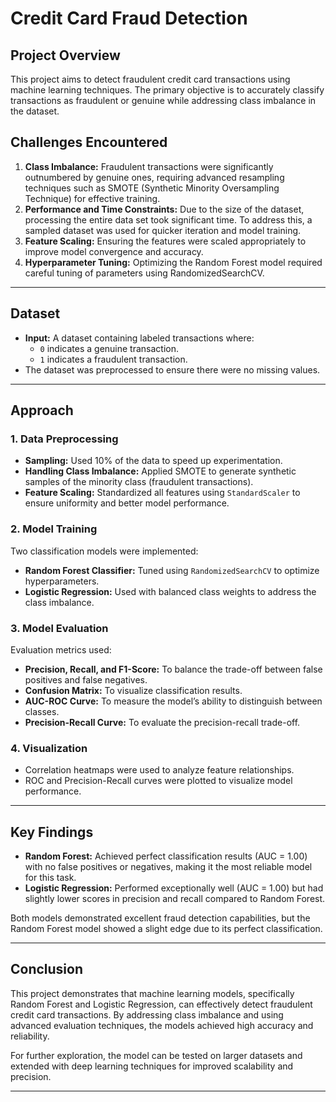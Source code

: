 # **Credit Card Fraud Detection**

## **Project Overview**
This project aims to detect fraudulent credit card transactions using machine learning techniques. The primary objective is to accurately classify transactions as fraudulent or genuine while addressing class imbalance in the dataset.

## **Challenges Encountered**
1. **Class Imbalance:** Fraudulent transactions were significantly outnumbered by genuine ones, requiring advanced resampling techniques such as SMOTE (Synthetic Minority Oversampling Technique) for effective training.
2. **Performance and Time Constraints:** Due to the size of the dataset, processing the entire data set took significant time. To address this, a sampled dataset was used for quicker iteration and model training.
3. **Feature Scaling:** Ensuring the features were scaled appropriately to improve model convergence and accuracy.
4. **Hyperparameter Tuning:** Optimizing the Random Forest model required careful tuning of parameters using RandomizedSearchCV.

---

## **Dataset**
- **Input:** A dataset containing labeled transactions where:
  - `0` indicates a genuine transaction.
  - `1` indicates a fraudulent transaction.
- The dataset was preprocessed to ensure there were no missing values.

---

## **Approach**
### **1. Data Preprocessing**
- **Sampling:** Used 10% of the data to speed up experimentation.
- **Handling Class Imbalance:** Applied SMOTE to generate synthetic samples of the minority class (fraudulent transactions).
- **Feature Scaling:** Standardized all features using `StandardScaler` to ensure uniformity and better model performance.

### **2. Model Training**
Two classification models were implemented:
- **Random Forest Classifier:** Tuned using `RandomizedSearchCV` to optimize hyperparameters.
- **Logistic Regression:** Used with balanced class weights to address the class imbalance.

### **3. Model Evaluation**
Evaluation metrics used:
- **Precision, Recall, and F1-Score:** To balance the trade-off between false positives and false negatives.
- **Confusion Matrix:** To visualize classification results.
- **AUC-ROC Curve:** To measure the model’s ability to distinguish between classes.
- **Precision-Recall Curve:** To evaluate the precision-recall trade-off.

### **4. Visualization**
- Correlation heatmaps were used to analyze feature relationships.
- ROC and Precision-Recall curves were plotted to visualize model performance.

---

## **Key Findings**
- **Random Forest:** Achieved perfect classification results (AUC = 1.00) with no false positives or negatives, making it the most reliable model for this task.
- **Logistic Regression:** Performed exceptionally well (AUC = 1.00) but had slightly lower scores in precision and recall compared to Random Forest.

Both models demonstrated excellent fraud detection capabilities, but the Random Forest model showed a slight edge due to its perfect classification.

---

## **Conclusion**
This project demonstrates that machine learning models, specifically Random Forest and Logistic Regression, can effectively detect fraudulent credit card transactions. By addressing class imbalance and using advanced evaluation techniques, the models achieved high accuracy and reliability.

For further exploration, the model can be tested on larger datasets and extended with deep learning techniques for improved scalability and precision.

--- 
